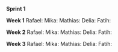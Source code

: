 **Sprint 1**

**Week 1**
Rafael: 
Mika: 
Mathias:
Delia:
Fatih:

**Week 2**
Rafael: 
Mika: 
Mathias:
Delia:
Fatih:

**Week 3**
Rafael: 
Mika: 
Mathias:
Delia:
Fatih:
